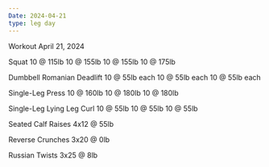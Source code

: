 ```yaml
---
Date: 2024-04-21
type: leg day
---
```

Workout April 21, 2024

Squat
10 @ 115lb
10 @ 155lb
10 @ 155lb
10 @ 175lb

Dumbbell Romanian Deadlift
10 @ 55lb each
10 @ 55lb each
10 @ 55lb each

Single-Leg Press
10 @ 160lb
10 @ 180lb
10 @ 180lb

Single-Leg Lying Leg Curl
10 @ 55lb
10 @ 55lb
10 @ 55lb

Seated Calf Raises
4x12 @ 55lb

Reverse Crunches
3x20 @ 0lb

Russian Twists
3x25 @ 8lb
